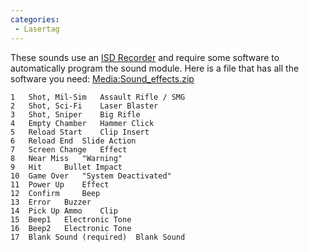 ```yaml
---
categories:
 - Lasertag
---
```

These sounds use an [ISD
Recorder](http://www.fragtag.com.au/ISD_recorder.htm) and require some
software to automatically program the sound module. Here is a file that
has all the software you need: <Media:Sound_effects.zip‎>

    1   Shot, Mil-Sim   Assault Rifle / SMG      
    2   Shot, Sci-Fi    Laser Blaster    
    3   Shot, Sniper    Big Rifle    
    4   Empty Chamber   Hammer Click     
    5   Reload Start    Clip Insert      
    6   Reload End  Slide Action     
    7   Screen Change   Effect       
    8   Near Miss   "Warning"    
    9   Hit     Bullet Impact    
    10  Game Over   "System Deactivated"     
    11  Power Up    Effect   
    12  Confirm     Beep     
    13  Error   Buzzer   
    14  Pick Up Ammo    Clip     
    15  Beep1   Electronic Tone      
    16  Beep2   Electronic Tone      
    17  Blank Sound (required)  Blank Sound

